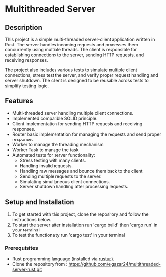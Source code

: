 # Multithreaded Server

## Description

This project is a simple multi-threaded server-client application written in Rust. The server handles incoming requests and processes them concurrently using multiple threads. The client is responsible for establishing connections to the server, sending HTTP requests, and receiving responses.

The project also includes various tests to simulate multiple client connections, stress test the server, and verify proper request handling and server shutdown. The client is designed to be reusable across tests to simplify testing logic.

## Features

- Multi-threaded server handling multiple client connections.
- Implemented compatible SOLID principle.
- Client implementation for sending HTTP requests and receiving responses.
- Router basic implementation for managing the requests and send proper response.
- Worker to manage the threading mechanism 
- Worker Task to manage the task 
- Automated tests for server functionality:
  - Stress testing with many clients.
  - Handling invalid requests.
  - Handling raw messages and bounce them back to the client
  - Sending multiple requests to the server.
  - Simulating simultaneous client connections.
  - Server shutdown handling after processing requests.

## Setup and Installation

1. To get started with this project, clone the repository and follow the instructions below.
2. To start the server after installation run 'cargo build' then 'cargo run' in your terminal 
3. To test the functionalty run 'cargo test' in your terminal 


### Prerequisites

- Rust programming language (installed via [rustup](https://rustup.rs/)).
- Clone the repository from : https://github.com/elgazar24/multithreaded-server-rust.git 

